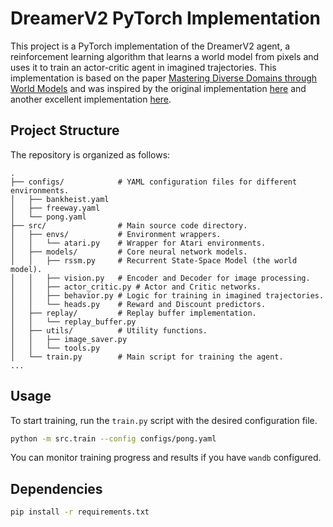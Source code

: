 # DreamerV2 PyTorch Implementation

This project is a PyTorch implementation of the DreamerV2 agent, a reinforcement learning algorithm that learns a world model from pixels and uses it to train an actor-critic agent in imagined trajectories. This implementation is based on the paper [Mastering Diverse Domains through World Models](https://arxiv.org/pdf/2010.02193) and was inspired by the original implementation [here](https://github.com/danijar/dreamerv2) and another excellent implementation [here](https://github.com/jsikyoon/dreamer-torch). 

## Project Structure

The repository is organized as follows:

```
.
├── configs/            # YAML configuration files for different environments.
│   ├── bankheist.yaml
│   ├── freeway.yaml
│   └── pong.yaml
├── src/                # Main source code directory.
│   ├── envs/           # Environment wrappers.
│   │   └── atari.py    # Wrapper for Atari environments.
│   ├── models/         # Core neural network models.
│   │   ├── rssm.py     # Recurrent State-Space Model (the world model).
│   │   ├── vision.py   # Encoder and Decoder for image processing.
│   │   ├── actor_critic.py # Actor and Critic networks.
│   │   ├── behavior.py # Logic for training in imagined trajectories.
│   │   └── heads.py    # Reward and Discount predictors.
│   ├── replay/         # Replay buffer implementation.
│   │   └── replay_buffer.py
│   ├── utils/          # Utility functions.
│   │   ├── image_saver.py
│   │   └── tools.py
│   └── train.py        # Main script for training the agent.
...
```

## Usage

To start training, run the `train.py` script with the desired configuration file.

```bash
python -m src.train --config configs/pong.yaml
```

You can monitor training progress and results if you have `wandb` configured.

## Dependencies

```bash
pip install -r requirements.txt
```
